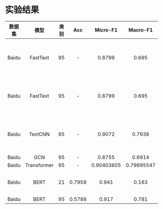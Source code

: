 

# 实验结果
|数据集|模型|类别|Acc|Micro-F1|Macro-F1|备注|
|:--:|:--:|:--:|:--:|:--:|:--:|:--:|
|Baidu|FastText|95|-|0.8799|0.695|epoch 10, ngram 1, embed_dim 512, padding 300|
|Baidu|FastText|95|-|0.8799|0.695|epoch 10, ngram 3, embed_dim 512, padding 300|
|Baidu|TextCNN|95|-|0.9072|0.7938|epoch 5, lr 0.01, embed_dim 512, padding 300|
|Baidu|GCN|95|-|0.8755|0.6914|gcn|
|Baidu|Transformer|95|-|0.90403605|0.79695547|transformer|
|Baidu|BERT|21|0.7958|0.941|0.163|BERT 3 layers labels result|
|Baidu|BERT|95|0.5788|0.917|0.781|only BERT|